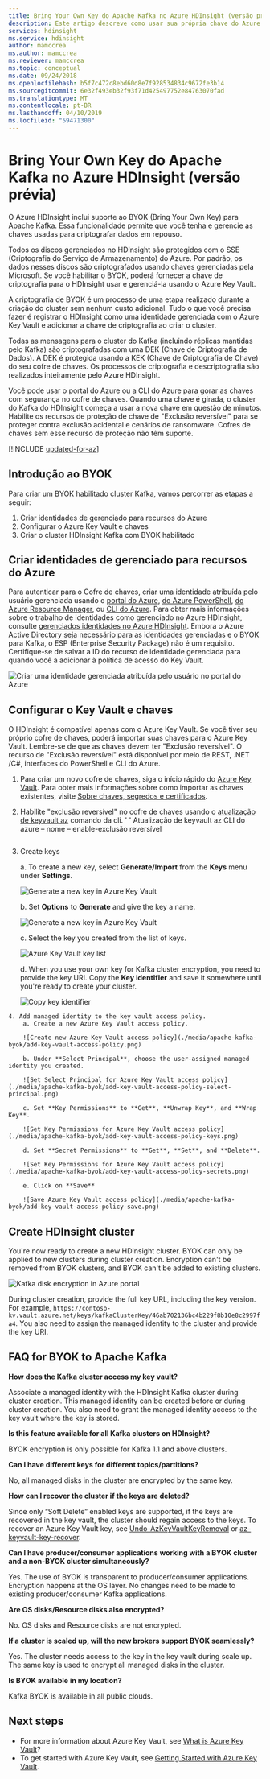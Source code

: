 ```yaml
---
title: Bring Your Own Key do Apache Kafka no Azure HDInsight (versão prévia)
description: Este artigo descreve como usar sua própria chave do Azure Key Vault para criptografar dados armazenados no Apache Kafka no Azure HDInsight.
services: hdinsight
ms.service: hdinsight
author: mamccrea
ms.author: mamccrea
ms.reviewer: mamccrea
ms.topic: conceptual
ms.date: 09/24/2018
ms.openlocfilehash: b5f7c472c8ebd60d8e7f928534834c9672fe3b14
ms.sourcegitcommit: 6e32f493eb32f93f71d425497752e84763070fad
ms.translationtype: MT
ms.contentlocale: pt-BR
ms.lasthandoff: 04/10/2019
ms.locfileid: "59471300"
---
```

# <a name="bring-your-own-key-for-apache-kafka-on-azure-hdinsight-preview"></a>Bring Your Own Key do Apache Kafka no Azure HDInsight (versão prévia)

O Azure HDInsight inclui suporte ao BYOK (Bring Your Own Key) para Apache Kafka. Essa funcionalidade permite que você tenha e gerencie as chaves usadas para criptografar dados em repouso. 

Todos os discos gerenciados no HDInsight são protegidos com o SSE (Criptografia do Serviço de Armazenamento) do Azure. Por padrão, os dados nesses discos são criptografados usando chaves gerenciadas pela Microsoft. Se você habilitar o BYOK, poderá fornecer a chave de criptografia para o HDInsight usar e gerenciá-la usando o Azure Key Vault. 

A criptografia de BYOK é um processo de uma etapa realizado durante a criação do cluster sem nenhum custo adicional. Tudo o que você precisa fazer é registrar o HDInsight como uma identidade gerenciada com o Azure Key Vault e adicionar a chave de criptografia ao criar o cluster.

Todas as mensagens para o cluster do Kafka (incluindo réplicas mantidas pelo Kafka) são criptografadas com uma DEK (Chave de Criptografia de Dados). A DEK é protegida usando a KEK (Chave de Criptografia de Chave) do seu cofre de chaves. Os processos de criptografia e descriptografia são realizados inteiramente pelo Azure HDInsight. 

Você pode usar o portal do Azure ou a CLI do Azure para gorar as chaves com segurança no cofre de chaves. Quando uma chave é girada, o cluster do Kafka do HDInsight começa a usar a nova chave em questão de minutos. Habilite os recursos de proteção de chave de "Exclusão reversível" para se proteger contra exclusão acidental e cenários de ransomware. Cofres de chaves sem esse recurso de proteção não têm suporte.

[!INCLUDE [updated-for-az](../../../includes/updated-for-az.md)]

## <a name="get-started-with-byok"></a>Introdução ao BYOK
Para criar um BYOK habilitado cluster Kafka, vamos percorrer as etapas a seguir:
1. Criar identidades de gerenciado para recursos do Azure
2. Configurar o Azure Key Vault e chaves
3. Criar o cluster HDInsight Kafka com BYOK habilitado

## <a name="create-managed-identities-for-azure-resources"></a>Criar identidades de gerenciado para recursos do Azure

   Para autenticar para o Cofre de chaves, criar uma identidade atribuída pelo usuário gerenciada usando o [portal do Azure](../../active-directory/managed-identities-azure-resources/how-to-manage-ua-identity-portal.md), [do Azure PowerShell](../../active-directory/managed-identities-azure-resources/how-to-manage-ua-identity-powershell.md), [do Azure Resource Manager](../../active-directory/managed-identities-azure-resources/how-to-manage-ua-identity-arm.md), ou [ CLI do Azure](../../active-directory/managed-identities-azure-resources/how-to-manage-ua-identity-cli.md). Para obter mais informações sobre o trabalho de identidades como gerenciado no Azure HDInsight, consulte [gerenciados identidades no Azure HDInsight](../hdinsight-managed-identities.md). Embora o Azure Active Directory seja necessário para as identidades gerenciadas e o BYOK para Kafka, o ESP (Enterprise Security Package) não é um requisito. Certifique-se de salvar a ID do recurso de identidade gerenciada para quando você a adicionar à política de acesso do Key Vault.

   ![Criar uma identidade gerenciada atribuída pelo usuário no portal do Azure](./media/apache-kafka-byok/user-managed-identity-portal.png)

## <a name="setup-the-key-vault-and-keys"></a>Configurar o Key Vault e chaves

   O HDInsight é compatível apenas com o Azure Key Vault. Se você tiver seu próprio cofre de chaves, poderá importar suas chaves para o Azure Key Vault. Lembre-se de que as chaves devem ter "Exclusão reversível". O recurso de "Exclusão reversível" está disponível por meio de REST, .NET /C#, interfaces do PowerShell e CLI do Azure.

   1. Para criar um novo cofre de chaves, siga o início rápido do [Azure Key Vault](../../key-vault/key-vault-overview.md). Para obter mais informações sobre como importar as chaves existentes, visite [Sobre chaves, segredos e certificados](../../key-vault/about-keys-secrets-and-certificates.md).

   2. Habilite "exclusão reversível" no cofre de chaves usando o [atualização de keyvault az](/cli/azure/keyvault?view=azure-cli-latest#az-keyvault-update) comando da cli.
        ' ' Atualização de keyvault az CLI do azure – nome <Key Vault Name> – enable-exclusão reversível
        ```

   3. Create keys

        a. To create a new key, select **Generate/Import** from the **Keys** menu under **Settings**.

        ![Generate a new key in Azure Key Vault](./media/apache-kafka-byok/kafka-create-new-key.png)

        b. Set **Options** to **Generate** and give the key a name.

        ![Generate a new key in Azure Key Vault](./media/apache-kafka-byok/kafka-create-a-key.png)

        c. Select the key you created from the list of keys.

        ![Azure Key Vault key list](./media/apache-kafka-byok/kafka-key-vault-key-list.png)

        d. When you use your own key for Kafka cluster encryption, you need to provide the key URI. Copy the **Key identifier** and save it somewhere until you're ready to create your cluster.

        ![Copy key identifier](./media/apache-kafka-byok/kafka-get-key-identifier.png)
   
    4. Add managed identity to the key vault access policy.
        a. Create a new Azure Key Vault access policy.

        ![Create new Azure Key Vault access policy](./media/apache-kafka-byok/add-key-vault-access-policy.png)

        b. Under **Select Principal**, choose the user-assigned managed identity you created.

        ![Set Select Principal for Azure Key Vault access policy](./media/apache-kafka-byok/add-key-vault-access-policy-select-principal.png)

        c. Set **Key Permissions** to **Get**, **Unwrap Key**, and **Wrap Key**.

        ![Set Key Permissions for Azure Key Vault access policy](./media/apache-kafka-byok/add-key-vault-access-policy-keys.png)

        d. Set **Secret Permissions** to **Get**, **Set**, and **Delete**.

        ![Set Key Permissions for Azure Key Vault access policy](./media/apache-kafka-byok/add-key-vault-access-policy-secrets.png)

        e. Click on **Save** 

        ![Save Azure Key Vault access policy](./media/apache-kafka-byok/add-key-vault-access-policy-save.png)

## Create HDInsight cluster

   You're now ready to create a new HDInsight cluster. BYOK can only be applied to new clusters during cluster creation. Encryption can't be removed from BYOK clusters, and BYOK can't be added to existing clusters.

   ![Kafka disk encryption in Azure portal](./media/apache-kafka-byok/apache-kafka-byok-portal.png)

   During cluster creation, provide the full key URL, including the key version. For example, `https://contoso-kv.vault.azure.net/keys/kafkaClusterKey/46ab702136bc4b229f8b10e8c2997fa4`. You also need to assign the managed identity to the cluster and provide the key URI.

## FAQ for BYOK to Apache Kafka

**How does the Kafka cluster access my key vault?**

   Associate a managed identity with the HDInsight Kafka cluster during cluster creation. This managed identity can be created before or during cluster creation. You also need to grant the managed identity access to the key vault where the key is stored.

**Is this feature available for all Kafka clusters on HDInsight?**

   BYOK encryption is only possible for Kafka 1.1 and above clusters.

**Can I have different keys for different topics/partitions?**

   No, all managed disks in the cluster are encrypted by the same key.

**How can I recover the cluster if the keys are deleted?**

   Since only “Soft Delete” enabled keys are supported, if the keys are recovered in the key vault, the cluster should regain access to the keys. To recover an Azure Key Vault key, see [Undo-AzKeyVaultKeyRemoval](/powershell/module/az.keyvault/Undo-AzKeyVaultKeyRemoval) or [az-keyvault-key-recover](/cli/azure/keyvault/key?view=azure-cli-latest#az-keyvault-key-recover).

**Can I have producer/consumer applications working with a BYOK cluster and a non-BYOK cluster simultaneously?**

   Yes. The use of BYOK is transparent to producer/consumer applications. Encryption happens at the OS layer. No changes need to be made to existing producer/consumer Kafka applications.

**Are OS disks/Resource disks also encrypted?**

   No. OS disks and Resource disks are not encrypted.

**If a cluster is scaled up, will the new brokers support BYOK seamlessly?**

   Yes. The cluster needs access to the key in the key vault during scale up. The same key is used to encrypt all managed disks in the cluster.

**Is BYOK available in my location?**

   Kafka BYOK is available in all public clouds.

## Next steps

* For more information about Azure Key Vault, see [What is Azure Key Vault](../../key-vault/key-vault-whatis.md)?
* To get started with Azure Key Vault, see [Getting Started with Azure Key Vault](../../key-vault/key-vault-overview.md).
